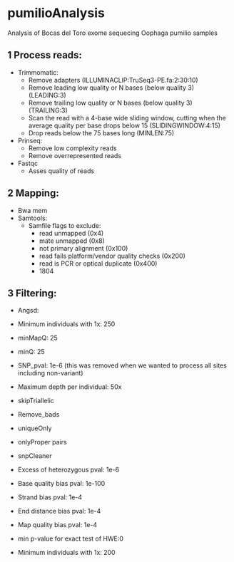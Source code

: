 # pumilioAnalysis
Analysis of Bocas del Toro exome sequecing Oophaga pumilio samples

## 1 Process reads:

- Trimmomatic:
  - Remove adapters (ILLUMINACLIP:TruSeq3-PE.fa:2:30:10)
  - Remove leading low quality or N bases (below quality 3) (LEADING:3)
  - Remove trailing low quality or N bases (below quality 3) (TRAILING:3)
  - Scan the read with a 4-base wide sliding window, cutting when the average quality per base drops below 15 (SLIDINGWINDOW:4:15)
  - Drop reads below the 75 bases long (MINLEN:75)
- Prinseq:
  - Remove low complexity reads
  - Remove overrepresented reads
- Fastqc
  - Asses quality of reads

## 2 Mapping:

- Bwa mem
- Samtools:
  - Samfile flags to exclude:
    - read unmapped (0x4)
    - mate unmapped (0x8)
    - not primary alignment (0x100)
    - read fails platform/vendor quality checks (0x200)
    - read is PCR or optical duplicate (0x400)
    - 1804
    
 ## 3 Filtering:
 - Angsd:
  - Minimum individuals with 1x: 250 
  - minMapQ: 25
  - minQ: 25
  - SNP_pval: 1e-6 (this was removed when we wanted to process all sites including non-variant)
  - Maximum depth per individual: 50x
  - skipTriallelic
  - Remove_bads
  - uniqueOnly
  - onlyProper pairs

 - snpCleaner
  - Excess of heterozygous pval: 1e-6
  - Base quality bias pval: 1e-100
  - Strand bias pval: 1e-4
  - End distance bias pval: 1e-4
  - Map quality bias pval: 1e-4
  - min p-value for exact test of HWE:0
  - Minimum individuals with 1x: 200


